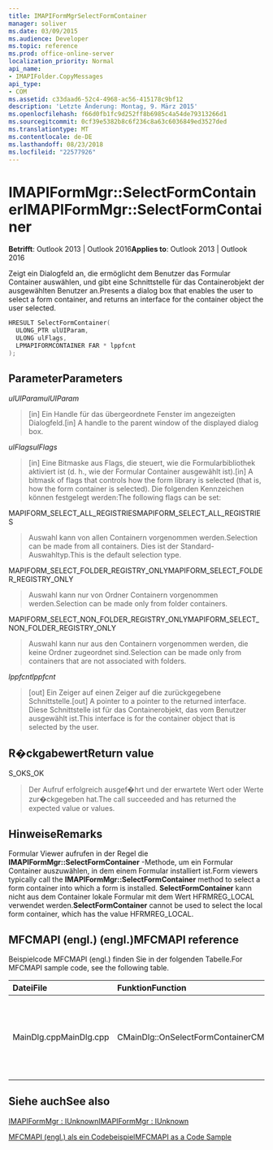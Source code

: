 ```yaml
---
title: IMAPIFormMgrSelectFormContainer
manager: soliver
ms.date: 03/09/2015
ms.audience: Developer
ms.topic: reference
ms.prod: office-online-server
localization_priority: Normal
api_name:
- IMAPIFolder.CopyMessages
api_type:
- COM
ms.assetid: c33daad6-52c4-4968-ac56-415178c9bf12
description: 'Letzte Änderung: Montag, 9. März 2015'
ms.openlocfilehash: f66d0fb1fc9d252ff8b6985c4a54de79313266d1
ms.sourcegitcommit: 0cf39e5382b8c6f236c8a63c6036849ed3527ded
ms.translationtype: MT
ms.contentlocale: de-DE
ms.lasthandoff: 08/23/2018
ms.locfileid: "22577926"
---
```

# <a name="imapiformmgrselectformcontainer"></a><span data-ttu-id="c295f-103">IMAPIFormMgr::SelectFormContainer</span><span class="sxs-lookup"><span data-stu-id="c295f-103">IMAPIFormMgr::SelectFormContainer</span></span>

  
  
<span data-ttu-id="c295f-104">**Betrifft**: Outlook 2013 | Outlook 2016</span><span class="sxs-lookup"><span data-stu-id="c295f-104">**Applies to**: Outlook 2013 | Outlook 2016</span></span> 
  
<span data-ttu-id="c295f-105">Zeigt ein Dialogfeld an, die ermöglicht dem Benutzer das Formular Container auswählen, und gibt eine Schnittstelle für das Containerobjekt der ausgewählten Benutzer an.</span><span class="sxs-lookup"><span data-stu-id="c295f-105">Presents a dialog box that enables the user to select a form container, and returns an interface for the container object the user selected.</span></span>
  
```cpp
HRESULT SelectFormContainer(
  ULONG_PTR ulUIParam,
  ULONG ulFlags,
  LPMAPIFORMCONTAINER FAR * lppfcnt
);
```

## <a name="parameters"></a><span data-ttu-id="c295f-106">Parameter</span><span class="sxs-lookup"><span data-stu-id="c295f-106">Parameters</span></span>

 <span data-ttu-id="c295f-107">_ulUIParam_</span><span class="sxs-lookup"><span data-stu-id="c295f-107">_ulUIParam_</span></span>
  
> <span data-ttu-id="c295f-108">[in] Ein Handle für das übergeordnete Fenster im angezeigten Dialogfeld.</span><span class="sxs-lookup"><span data-stu-id="c295f-108">[in] A handle to the parent window of the displayed dialog box.</span></span> 
    
 <span data-ttu-id="c295f-109">_ulFlags_</span><span class="sxs-lookup"><span data-stu-id="c295f-109">_ulFlags_</span></span>
  
> <span data-ttu-id="c295f-110">[in] Eine Bitmaske aus Flags, die steuert, wie die Formularbibliothek aktiviert ist (d. h., wie der Formular Container ausgewählt ist).</span><span class="sxs-lookup"><span data-stu-id="c295f-110">[in] A bitmask of flags that controls how the form library is selected (that is, how the form container is selected).</span></span> <span data-ttu-id="c295f-111">Die folgenden Kennzeichen können festgelegt werden:</span><span class="sxs-lookup"><span data-stu-id="c295f-111">The following flags can be set:</span></span>
    
<span data-ttu-id="c295f-112">MAPIFORM_SELECT_ALL_REGISTRIES</span><span class="sxs-lookup"><span data-stu-id="c295f-112">MAPIFORM_SELECT_ALL_REGISTRIES</span></span> 
  
> <span data-ttu-id="c295f-113">Auswahl kann von allen Containern vorgenommen werden.</span><span class="sxs-lookup"><span data-stu-id="c295f-113">Selection can be made from all containers.</span></span> <span data-ttu-id="c295f-114">Dies ist der Standard-Auswahltyp.</span><span class="sxs-lookup"><span data-stu-id="c295f-114">This is the default selection type.</span></span> 
    
<span data-ttu-id="c295f-115">MAPIFORM_SELECT_FOLDER_REGISTRY_ONLY</span><span class="sxs-lookup"><span data-stu-id="c295f-115">MAPIFORM_SELECT_FOLDER_REGISTRY_ONLY</span></span> 
  
> <span data-ttu-id="c295f-116">Auswahl kann nur von Ordner Containern vorgenommen werden.</span><span class="sxs-lookup"><span data-stu-id="c295f-116">Selection can be made only from folder containers.</span></span>
    
<span data-ttu-id="c295f-117">MAPIFORM_SELECT_NON_FOLDER_REGISTRY_ONLY</span><span class="sxs-lookup"><span data-stu-id="c295f-117">MAPIFORM_SELECT_NON_FOLDER_REGISTRY_ONLY</span></span> 
  
> <span data-ttu-id="c295f-118">Auswahl kann nur aus den Containern vorgenommen werden, die keine Ordner zugeordnet sind.</span><span class="sxs-lookup"><span data-stu-id="c295f-118">Selection can be made only from containers that are not associated with folders.</span></span>
    
 <span data-ttu-id="c295f-119">_lppfcnt_</span><span class="sxs-lookup"><span data-stu-id="c295f-119">_lppfcnt_</span></span>
  
> <span data-ttu-id="c295f-120">[out] Ein Zeiger auf einen Zeiger auf die zurückgegebene Schnittstelle.</span><span class="sxs-lookup"><span data-stu-id="c295f-120">[out] A pointer to a pointer to the returned interface.</span></span> <span data-ttu-id="c295f-121">Diese Schnittstelle ist für das Containerobjekt, das vom Benutzer ausgewählt ist.</span><span class="sxs-lookup"><span data-stu-id="c295f-121">This interface is for the container object that is selected by the user.</span></span>
    
## <a name="return-value"></a><span data-ttu-id="c295f-122">R�ckgabewert</span><span class="sxs-lookup"><span data-stu-id="c295f-122">Return value</span></span>

<span data-ttu-id="c295f-123">S_OK</span><span class="sxs-lookup"><span data-stu-id="c295f-123">S_OK</span></span> 
  
> <span data-ttu-id="c295f-124">Der Aufruf erfolgreich ausgef�hrt und der erwartete Wert oder Werte zur�ckgegeben hat.</span><span class="sxs-lookup"><span data-stu-id="c295f-124">The call succeeded and has returned the expected value or values.</span></span>
    
## <a name="remarks"></a><span data-ttu-id="c295f-125">Hinweise</span><span class="sxs-lookup"><span data-stu-id="c295f-125">Remarks</span></span>

<span data-ttu-id="c295f-126">Formular Viewer aufrufen in der Regel die **IMAPIFormMgr::SelectFormContainer** -Methode, um ein Formular Container auszuwählen, in dem einem Formular installiert ist.</span><span class="sxs-lookup"><span data-stu-id="c295f-126">Form viewers typically call the **IMAPIFormMgr::SelectFormContainer** method to select a form container into which a form is installed.</span></span> <span data-ttu-id="c295f-127">**SelectFormContainer** kann nicht aus dem Container lokale Formular mit dem Wert HFRMREG_LOCAL verwendet werden.</span><span class="sxs-lookup"><span data-stu-id="c295f-127">**SelectFormContainer** cannot be used to select the local form container, which has the value HFRMREG_LOCAL.</span></span> 
  
## <a name="mfcmapi-reference"></a><span data-ttu-id="c295f-128">MFCMAPI (engl.) (engl.)</span><span class="sxs-lookup"><span data-stu-id="c295f-128">MFCMAPI reference</span></span>

<span data-ttu-id="c295f-129">Beispielcode MFCMAPI (engl.) finden Sie in der folgenden Tabelle.</span><span class="sxs-lookup"><span data-stu-id="c295f-129">For MFCMAPI sample code, see the following table.</span></span>
  
|<span data-ttu-id="c295f-130">**Datei**</span><span class="sxs-lookup"><span data-stu-id="c295f-130">**File**</span></span>|<span data-ttu-id="c295f-131">**Funktion**</span><span class="sxs-lookup"><span data-stu-id="c295f-131">**Function**</span></span>|<span data-ttu-id="c295f-132">**Comment**</span><span class="sxs-lookup"><span data-stu-id="c295f-132">**Comment**</span></span>|
|:-----|:-----|:-----|
|<span data-ttu-id="c295f-133">MainDlg.cpp</span><span class="sxs-lookup"><span data-stu-id="c295f-133">MainDlg.cpp</span></span>  <br/> |<span data-ttu-id="c295f-134">CMainDlg::OnSelectFormContainer</span><span class="sxs-lookup"><span data-stu-id="c295f-134">CMainDlg::OnSelectFormContainer</span></span>  <br/> |<span data-ttu-id="c295f-135">MFCMAPI (engl.) verwendet die **IMAPIFormMgr::SelectFormContainer** -Methode, um ein Formular Container wählen Sie vor dem Rendern seinen Inhalt.</span><span class="sxs-lookup"><span data-stu-id="c295f-135">MFCMAPI uses the **IMAPIFormMgr::SelectFormContainer** method to select a form container before rendering its contents.</span></span>  <br/> |
   
## <a name="see-also"></a><span data-ttu-id="c295f-136">Siehe auch</span><span class="sxs-lookup"><span data-stu-id="c295f-136">See also</span></span>



[<span data-ttu-id="c295f-137">IMAPIFormMgr : IUnknown</span><span class="sxs-lookup"><span data-stu-id="c295f-137">IMAPIFormMgr : IUnknown</span></span>](imapiformmgriunknown.md)


[<span data-ttu-id="c295f-138">MFCMAPI (engl.) als ein Codebeispiel</span><span class="sxs-lookup"><span data-stu-id="c295f-138">MFCMAPI as a Code Sample</span></span>](mfcmapi-as-a-code-sample.md)

